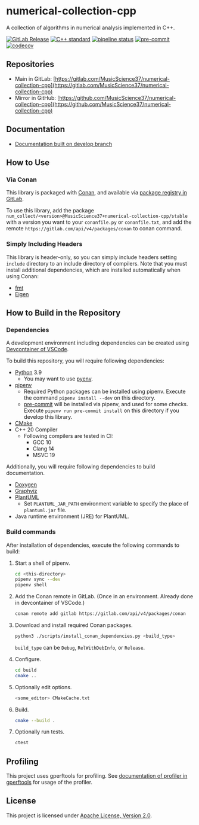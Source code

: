 # numerical-collection-cpp

A collection of algorithms in numerical analysis implemented in C++.

[![GitLab Release](https://img.shields.io/gitlab/v/release/25109105?sort=semver)](https://gitlab.com/MusicScience37/numerical-collection-cpp/-/releases)
[![C++ standard](https://img.shields.io/badge/standard-C%2B%2B20-blue?logo=c%2B%2B)](https://en.cppreference.com/w/cpp/compiler_support/20)
[![pipeline status](https://gitlab.com/MusicScience37/numerical-collection-cpp/badges/develop/pipeline.svg)](https://gitlab.com/MusicScience37/numerical-collection-cpp/-/commits/develop)
[![pre-commit](https://img.shields.io/badge/pre--commit-enabled-brightgreen?logo=pre-commit&logoColor=white)](https://github.com/pre-commit/pre-commit)
[![codecov](https://codecov.io/gl/MusicScience37/numerical-collection-cpp/branch/develop/graph/badge.svg?token=HRS501E1UU)](https://codecov.io/gl/MusicScience37/numerical-collection-cpp)

## Repositories

- Main in GitLab: [https://gitlab.com/MusicScience37/numerical-collection-cpp](https://gitlab.com/MusicScience37/numerical-collection-cpp)
- Mirror in GitHub: [https://github.com/MusicScience37/numerical-collection-cpp](https://github.com/MusicScience37/numerical-collection-cpp)

## Documentation

- [Documentation built on develop branch](https://numcollect.musicscience37.com/)

## How to Use

### Via Conan

This library is packaged with [Conan](https://conan.io/),
and available via
[package registry in GitLab](https://gitlab.com/MusicScience37/numerical-collection-cpp/-/packages).

To use this library,
add the package
`num_collect/<version>@MusicScience37+numerical-collection-cpp/stable`
with a version you want
to your `conanfile.py` or `conanfile.txt`,
and add the remote
`https://gitlab.com/api/v4/packages/conan`
to conan command.

### Simply Including Headers

This library is header-only,
so you can simply include headers
setting `include` directory to an include directory of compilers.
Note that you must install additional dependencies,
which are installed automatically when using Conan:

- [fmt](https://fmt.dev/)
- [Eigen](https://eigen.tuxfamily.org/index.php?title=Main_Page)

## How to Build in the Repository

### Dependencies

A development environment including dependencies can be created using
[Devcontainer of VSCode](https://code.visualstudio.com/docs/remote/containers).

To build this repository,
you will require following dependencies:

- [Python](https://www.python.org/) 3.9
  - You may want to use [pyenv](https://github.com/pyenv/pyenv).
- [pipenv](https://pipenv.pypa.io/en/latest/)
  - Required Python packages can be installed using pipenv.
    Execute the command `pipenv install --dev` on this directory.
  - [pre-commit](https://pre-commit.com/)
    will be installed via pipenv, and used for some checks.
    Execute `pipenv run pre-commit install` on this directory
    if you develop this library.
- [CMake](https://cmake.org/)
- C++ 20 Compiler
  - Following compilers are tested in CI:
    - GCC 10
    - Clang 14
    - MSVC 19

Additionally, you will require following dependencies
to build documentation.

- [Doxygen](https://www.doxygen.nl/index.html)
- [Graphviz](https://graphviz.org/)
- [PlantUML](https://plantuml.com)
  - Set `PLANTUML_JAR_PATH` environment variable to specify the place of `plantuml.jar` file.
- Java runtime environment (JRE) for PlantUML.

### Build commands

After installation of dependencies,
execute the following commands to build:

1. Start a shell of pipenv.

   ```bash
   cd <this-directory>
   pipenv sync --dev
   pipenv shell
   ```

2. Add the Conan remote in GitLab. (Once in an environment. Already done in devcontainer of VSCode.)

   ```bash
   conan remote add gitlab https://gitlab.com/api/v4/packages/conan
   ```

3. Download and install required Conan packages.

   ```bash
   python3 ./scripts/install_conan_dependencies.py <build_type>
   ```

   `build_type` can be `Debug`, `RelWithDebInfo`, or `Release`.

4. Configure.

   ```bash
   cd build
   cmake ..
   ```

5. Optionally edit options.

   ```bash
   <some_editor> CMakeCache.txt
   ```

6. Build.

   ```bash
   cmake --build .
   ```

7. Optionally run tests.

   ```bash
   ctest
   ```

## Profiling

This project uses gperftools for profiling.
See
[documentation of profiler in gperftools](http://gperftools.github.io/gperftools/cpuprofile.html)
for usage of the profiler.

## License

This project is licensed under [Apache License, Version 2.0](https://www.apache.org/licenses/LICENSE-2.0).
